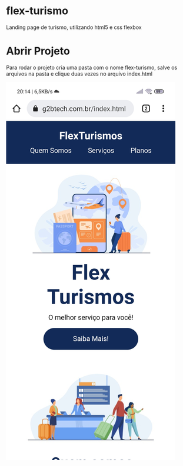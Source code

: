 # flex-turismo
Landing page de turismo, utilizando html5 e css flexbox

# Abrir Projeto
Para rodar o projeto cria uma pasta com o nome flex-turismo, salve os arquivos na pasta e clique duas vezes no arquivo index.html

<img src="https://github.com/gabrielajs/flex-turismo/blob/master/images/fotoTela.jpg">


